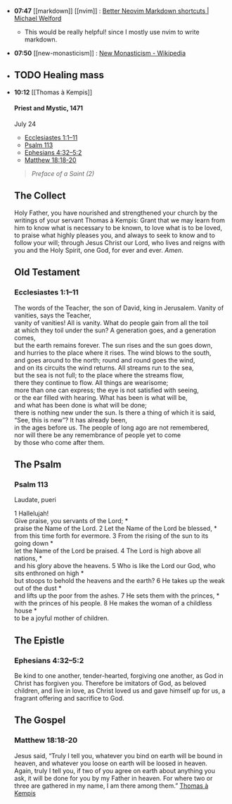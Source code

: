 - **07:47** [[markdown]] [[nvim]] :  [Better Neovim Markdown shortcuts | Michael Welford](https://its.mw/posts/better-neovim-markdown-shortcuts/#:~:text=Now%2C%20when%20I%20select%20some,the%20text%20into%20inline%20code.)
	- This would be really helpful! since I mostly use nvim to write markdown.
- **07:50** [[new-monasticism]] :  [New Monasticism - Wikipedia](https://en.wikipedia.org/wiki/New_Monasticism)
- TODO Healing mass
	-
- **10:12** [[Thomas à Kempis]] 
  
  #### Priest and Mystic, 1471  
  July 24
  
  *   [Ecclesiastes 1:1–11](#ot1)
  *   [Psalm 113](#ps1)
  *   [Ephesians 4:32–5:2](#nt1)
  *   [Matthew 18:18-20](#gsp1)
  
  >  _Preface of a Saint (2)_ 
  
  The Collect
  -----------
  
   Holy Father, you have nourished and strengthened your church by the writings of your servant Thomas à Kempis: Grant that we may learn from him to know what is necessary to be known, to love what is to be loved, to praise what highly pleases you, and always to seek to know and to follow your will; through Jesus Christ our Lord, who lives and reigns with you and the Holy Spirit, one God, for ever and ever. _Amen_. 
  
  Old Testament
  -------------
  
  ### Ecclesiastes 1:1–11
  
   The words of the Teacher, the son of David, king in Jerusalem.  Vanity of vanities, says the Teacher,  
  vanity of vanities! All is vanity.  What do people gain from all the toil  
  at which they toil under the sun?  A generation goes, and a generation comes,  
  but the earth remains forever.  The sun rises and the sun goes down,  
  and hurries to the place where it rises.  The wind blows to the south,  
  and goes around to the north;  round and round goes the wind,  
  and on its circuits the wind returns.  All streams run to the sea,  
  but the sea is not full;  to the place where the streams flow,  
  there they continue to flow.  All things are wearisome;  
  more than one can express;  the eye is not satisfied with seeing,  
  or the ear filled with hearing.  What has been is what will be,  
  and what has been done is what will be done;  
  there is nothing new under the sun.  Is there a thing of which it is said,  
  “See, this is new”?  It has already been,  
  in the ages before us.  The people of long ago are not remembered,  
  nor will there be any remembrance  of people yet to come  
  by those who come after them. 
  
  The Psalm
  ---------
  
  ### Psalm 113
  
   Laudate, pueri 
  
   1 Hallelujah!  
  Give praise, you servants of the Lord; \*  
  praise the Name of the Lord.  2 Let the Name of the Lord be blessed, \*  
  from this time forth for evermore.  3 From the rising of the sun to its going down \*  
  let the Name of the Lord be praised.  4 The Lord is high above all nations, \*  
  and his glory above the heavens.  5 Who is like the Lord our God, who sits enthroned on high \*  
  but stoops to behold the heavens and the earth?  6 He takes up the weak out of the dust \*  
  and lifts up the poor from the ashes.  7 He sets them with the princes, \*  
  with the princes of his people.  8 He makes the woman of a childless house \*  
  to be a joyful mother of children. 
  
  The Epistle
  -----------
  
  ### Ephesians 4:32–5:2
  
   Be kind to one another, tender-hearted, forgiving one another, as God in Christ has forgiven you. Therefore be imitators of God, as beloved children, and live in love, as Christ loved us and gave himself up for us, a fragrant offering and sacrifice to God. 
  
  The Gospel
  ----------
  
  ### Matthew 18:18-20
  
   Jesus said, “Truly I tell you, whatever you bind on earth will be bound in heaven, and whatever you loose on earth will be loosed in heaven. Again, truly I tell you, if two of you agree on earth about anything you ask, it will be done for you by my Father in heaven. For where two or three are gathered in my name, I am there among them.” [Thomas à Kempis](https://www.lectionarypage.net/LesserFF/Jul/Kempis.html)
